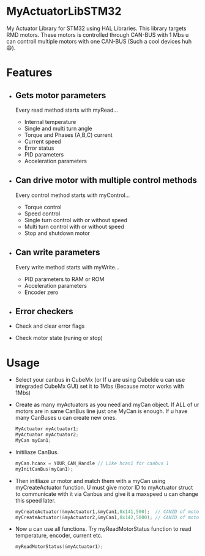 # MyActuatorLibSTM32
My Actuator Library for STM32 using HAL Libraries. This library targets RMD motors. These motors is controlled through CAN-BUS with 1 Mbs u can controll multiple motors with one CAN-BUS (Such a cool devices huh 😄).

# Features
  - ## Gets motor parameters 

    Every read method starts with myRead...
    - Internal temperature
    - Single and multi turn angle
    - Torque and Phases (A,B,C) current
    - Current speed
    - Error status
    - PID parameters
    - Acceleration parameters

  - ## Can drive motor with multiple control methods

    Every control method starts with myControl...
    - Torque control
    - Speed control
    - Single turn control with or without speed
    - Multi turn control with or without speed
    - Stop and shutdown motor

  - ## Can write parameters

    Every write method starts with myWrite...
    - PID parameters to RAM or ROM
    - Acceleration parameters
    - Encoder zero
   
  - ## Error checkers
  - Check and clear error flags
  - Check motor state (runing or stop)

# Usage

- Select your canbus in CubeMx (or If u are using CubeIde u can use integraded CubeMx GUI) set it to 1Mbs (Because motor works with 1Mbs)

- Create as many myActuators as you need and myCan object. If ALL of ur motors are in same CanBus line just one MyCan is enough. If u have many CanBuses u can create new ones.

  ```C
  MyActuator myActuator1;
  MyActuator myActuator2;
  MyCan myCan1;
  ```
- Initiliaze CanBus.

  ```C
  myCan.hcanx = YOUR_CAN_Handle // Like hcan1 for canbus 1
  myInitCanBus(myCan1);
  ```
- Then initliaze ur motor and match them with a myCan using myCreateActuator function. U must give motor ID to myActuator struct to communicate with it via Canbus and give it a maxspeed u can change this speed later.

  ```C
  myCreateActuator(&myActuator1,&myCan1,0x141,500);  // CANID of motor is 0x141 and max speed is 500 degree per second
  myCreateActuator(&myActuator2,&myCan1,0x142,5000); // CANID of motor is 0x142 and max speed is 5000 degree per second
  ```

- Now u can use all functions. Try myReadMotorStatus function to read temperature, encoder, current etc.
  ```C
  myReadMotorStatus(&myActuator1);
  ```

